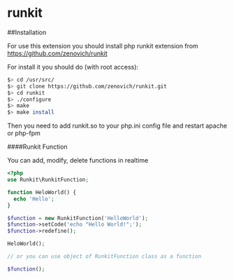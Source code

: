runkit
======

##Installation

For use this extension you should install php runkit extension from https://github.com/zenovich/runkit

For install it you should do (with root access):

```bash
$> cd /usr/src/
$> git clone https://github.com/zenovich/runkit.git
$> cd runkit
$> ./configure
$> make
$> make install
```

Then you need to add runkit.so to your php.ini config file and restart apache or php-fpm

####Runkit Function

You can add, modify, delete functions in realtime

```php
<?php
use Runkit\RunkitFunction;

function HeloWorld() {
  echo 'Hello';
}

$function = new RunkitFunction('HelloWorld');
$function->setCode('echo "Hello World!";');
$function->redefine();

HeloWorld();

// or you can use object of RunkitFunction class as a function

$function();

```
